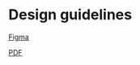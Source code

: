 # Design guidelines

[Figma](https://www.figma.com/design/yT9v3MWhXtkCRth3wHitTZ/Chainbase-Brand-Guidelines-(Public)?node-id=2433-672&t=dSCX170TQdrUWKV7-1)

[PDF](http://chainbase.com/public/resources/Chainbase%20Brand%20Guidelines.pdf)
